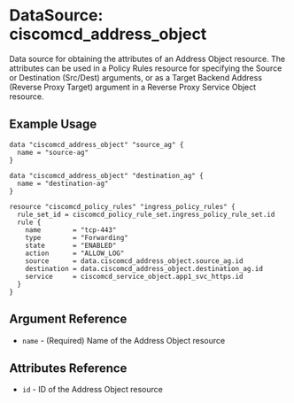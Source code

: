 # DataSource: ciscomcd_address_object
Data source for obtaining the attributes of an Address Object resource. The attributes can be used in a Policy Rules resource for specifying the Source or Destination (Src/Dest) arguments, or as a Target Backend Address (Reverse Proxy Target) argument in a Reverse Proxy Service Object resource.

## Example Usage
```hcl
data "ciscomcd_address_object" "source_ag" {
  name = "source-ag"
}

data "ciscomcd_address_object" "destination_ag" {
  name = "destination-ag"
}

resource "ciscomcd_policy_rules" "ingress_policy_rules" {
  rule_set_id = ciscomcd_policy_rule_set.ingress_policy_rule_set.id
  rule {
    name        = "tcp-443"
    type        = "Forwarding"
    state       = "ENABLED"
    action      = "ALLOW_LOG"
    source      = data.ciscomcd_address_object.source_ag.id
    destination = data.ciscomcd_address_object.destination_ag.id
    service     = ciscomcd_service_object.app1_svc_https.id
  }
}
```

## Argument Reference
* `name` - (Required) Name of the Address Object resource

## Attributes Reference
* `id` - ID of the Address Object resource